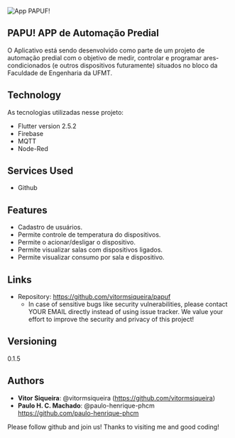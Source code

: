 

![App PAPUF!](https://github.com/vitormsiqueira/papuf/blob/master/mockup.png?raw=true)
 
## PAPU! APP de Automação Predial
 
O Aplicativo está sendo desenvolvido como parte de um projeto de automação predial com o objetivo de medir, controlar e programar ares-condicionados (e outros dispositivos futuramente) situados no bloco da Faculdade de Engenharia da UFMT.
 
 
## Technology 
 
As tecnologias utilizadas nesse projeto:

* Flutter version 2.5.2
* Firebase
* MQTT 
* Node-Red
 
 
## Services Used
 
* Github
 
 
 
## Features
 
  - Cadastro de usuários.
  - Permite controle de temperatura do dispositivos.
  - Permite o acionar/desligar o dispositivo.
  - Permite visualizar salas com dispositivos ligados.
  - Permite visualizar consumo por sala e dispositivo.
 
 
## Links
 
  - Repository: https://github.com/vitormsiqueira/papuf
    - In case of sensitive bugs like security vulnerabilities, please contact
      YOUR EMAIL directly instead of using issue tracker. We value your effort
      to improve the security and privacy of this project!
 
 
## Versioning
 
0.1.5
 
 
## Authors
 
* **Vitor Siqueira**: @vitormsiqueira (https://github.com/vitormsiqueira)
* **Paulo H. C. Machado**: @paulo-henrique-phcm https://github.com/paulo-henrique-phcm
 
 
Please follow github and join us!
Thanks to visiting me and good coding!
